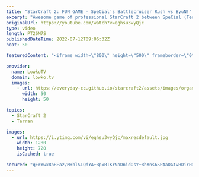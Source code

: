```yaml
---
title: "StarCraft 2: FUN GAME - SpeCial's Battlecruiser Rush vs ByuN!"
excerpt: "Awesome game of professional StarCraft 2 between SpeCial (Terran) versus ByuN (Terran). In this game SpeCial decides to go for a Battlecruiser Proxy and transitions towards Terran Mech. ByuN instead goes for the standard approach of Marines and Siege Tanks.  Support my work on Patreon: https://www.patreon.com/lowkotv"
originalUrl: https://youtube.com/watch?v=eghsu3vyQjc
type: video
length: PT26M7S
publishedDateTime: 2022-07-12T09:06:32Z
heat: 50

featuredContent: "<iframe width=\"800\" height=\"500\" frameborder=\"0\" src=\"https://www.youtube.com/embed/eghsu3vyQjc\" allow=\"accelerometer; autoplay; encrypted-media; gyroscope; picture-in-picture\" allowfullscreen></iframe>"

provider:
  name: LowkoTV
  domain: lowko.tv
  images:
    - url: https://everyday-cc.github.io/starcraft2/assets/images/organizations/lowko.tv-50x50.jpg
      width: 50
      height: 50

topics:
  - StarCraft 2
  - Terran

images:
  - url: https://i.ytimg.com/vi/eghsu3vyQjc/maxresdefault.jpg
    width: 1280
    height: 720
    isCached: true

secured: "qErYwx8nREaz/M+blSLQdYA+BpxRIKrNaDnidOsY+8hXns6SPAaDGtvHDiYHao39eQwYOlhiiVxUwy/147syQgouXl6NfmBeQiKrQA6pGXe8BaIzBKgW6hD7nacL+iWEGV8BRVO6Y5vtVlOi3uHBEn+pl+y1mgvzQWYfH/GOXLDBtWHaFVWczVDFmsZJku/n634YJkgWzbM1WctXbua7FyA8VPjVN07dxwwNn6TOGp8gZVuUxSqQXQOY+5amUmjV+vYwAdzxA39ijnJCbG6H5PwULuFB3cnIdlj5gLf3Qx/PQBTP57QMQo6C8VTD0yYGX3lQmyUzSsjIxqprq2YW9Pk3oObGUCLk02t602fPCvmMEQsOEEIi5Qx0j54aMS1vgnszcIVssB9w1kgLhKXHGGCAwsUZlniNYUmT95c+jws=;pUGEQgmkP0Nz7aR6qiet2g=="
---
```


